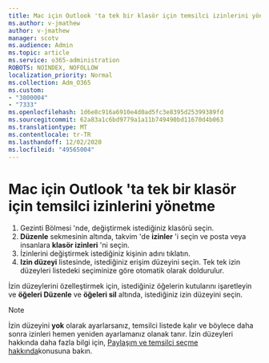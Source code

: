 ```yaml
---
title: Mac için Outlook 'ta tek bir klasör için temsilci izinlerini yönetme
ms.author: v-jmathew
author: v-jmathew
manager: scotv
ms.audience: Admin
ms.topic: article
ms.service: o365-administration
ROBOTS: NOINDEX, NOFOLLOW
localization_priority: Normal
ms.collection: Adm_O365
ms.custom:
- "3800004"
- "7333"
ms.openlocfilehash: 1d6e8c916a6910e4d0ad5fc3e8395d25399389fd
ms.sourcegitcommit: 62a83a1c6bd9779a1a11b749490bd11670d4b063
ms.translationtype: MT
ms.contentlocale: tr-TR
ms.lasthandoff: 12/02/2020
ms.locfileid: "49565004"
---
```

# <a name="manage-delegate-permissions-for-a-single-folder-in-outlook-for-mac"></a>Mac için Outlook 'ta tek bir klasör için temsilci izinlerini yönetme

1. Gezinti Bölmesi 'nde, değiştirmek istediğiniz klasörü seçin.
2. **Düzenle** sekmesinin altında, takvim 'de **izinler** 'i seçin ve posta veya insanlara **klasör izinleri** 'ni seçin.
3. İzinlerini değiştirmek istediğiniz kişinin adını tıklatın.
4. **Izin düzeyi** listesinde, istediğiniz erişim düzeyini seçin. Tek tek izin düzeyleri listedeki seçiminize göre otomatik olarak doldurulur.

İzin düzeylerini özelleştirmek için, istediğiniz öğelerin kutularını işaretleyin ve **öğeleri Düzenle** ve **öğeleri sil** altında, istediğiniz izin düzeyini seçin.

> [!NOTE]
> İzin düzeyini **yok** olarak ayarlarsanız, temsilci listede kalır ve böylece daha sonra izinleri hemen yeniden ayarlamanız olanak tanır. İzin düzeyleri hakkında daha fazla bilgi için, [Paylaşım ve temsilci seçme hakkında](https://support.microsoft.com/office/options-for-sharing-and-delegating-folders-in-outlook-for-mac-480d8054-68ce-4150-ba1e-b9b7f2fc4ce5)konusuna bakın.
